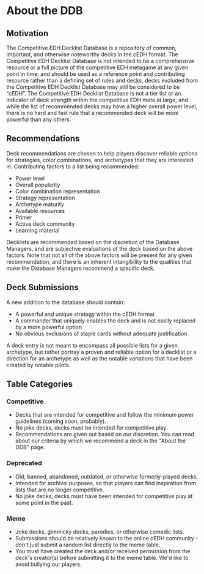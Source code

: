 # About the DDB
## Motivation
The Competitive EDH Decklist Database is a repository of common, important, and otherwise noteworthy decks in the cEDH format. The Competitive EDH Decklist Database is not intended to be a comprehensive resource or a full picture of the competitive EDH metagame at any given point in time, and should be used as a reference point and contributing resource rather than a defining set of rules and decks, decks excluded from the Competitive EDH Decklist Database may still be considered to be “cEDH”.
The Competitive EDH Decklist Database is not a tier list or an indicator of deck strength within the competitive EDH meta at large, and while the list of recommended decks may have a higher overall power level, there is no hard and fast rule that a recommended deck will be more powerful than any others.

## Recommendations
Deck recommendations are chosen to help players discover reliable options for strategies, color combinations, and archetypes that they are interested in.
Contributing factors to a list being recommended:
- Power level
- Overall popularity
- Color combination representation
- Strategy representation
- Archetype maturity
- Available resources 
- Primer
- Active deck community
- Learning material


Decklists are recommended based on the discretion of the Database Managers, and are subjective evaluations of the deck based on the above factors. Note that not all of the above factors will be present for any given recommendation, and there is an inherent intangibility to the qualities that make the Database Managers recommend a specific deck.

## Deck Submissions
A new addition to the database should contain:
- A powerful and unique strategy within the cEDH format
- A commander that uniquely enables the deck and is not easily replaced by a more powerful option
- No obvious exclusions of staple cards without adequate justification

A deck entry is not meant to encompass all possible lists for a given archetype, but rather portray a proven and reliable option for a decklist or a direction for an archetype as well as the notable variations that have been created by notable pilots.


## Table Categories
### Competitive
- Decks that are intended for competitive and follow the minimum power guidelines (coming soon, probably).
- No joke decks, decks must be intended for competitive play.
- Recommendations are given out based on our discretion. You can read about our criteria by which we recommend a deck in the "About the DDB" page.  
  
### Deprecated
- Old, banned, abandoned, outdated, or otherwise formerly-played decks.
- Intended for archival purposes, so that players can find inspiration from lists that are no longer competitive.
- No joke decks, decks must have been intended for competitive play at some point in the past.  
  
### Meme
- Joke decks, gimmicky decks, parodies, or otherwise comedic lists.
- Submissions should be relatively known to the online cEDH community - don't just submit a random list directly to the meme table.
- You must have created the deck and/or received permission from the deck's creator(s) before submitting it to the meme table. We'd like to avoid bullying our players.